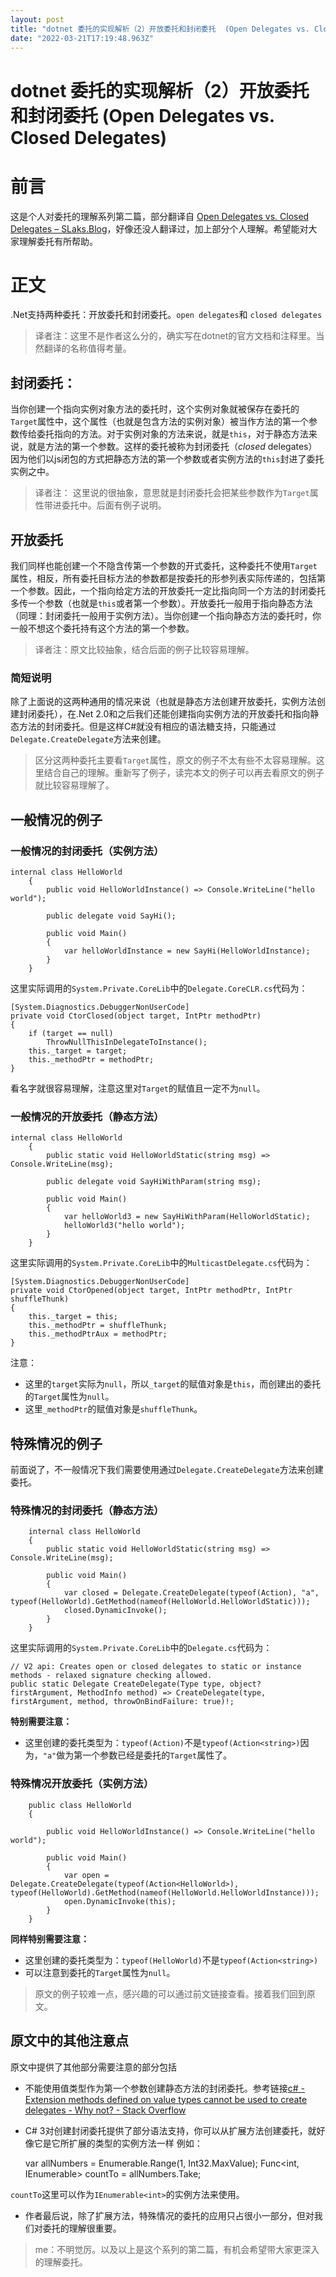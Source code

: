 ```yaml
---
layout: post
title: "dotnet 委托的实现解析（2）开放委托和封闭委托  (Open Delegates vs. Closed Delegates)"
date: "2022-03-21T17:19:48.963Z"
---
```

dotnet 委托的实现解析（2）开放委托和封闭委托 (Open Delegates vs. Closed Delegates)
================================================================

前言
==

这是个人对委托的理解系列第二篇，部分翻译自 [Open Delegates vs. Closed Delegates – SLaks.Blog](https://blog.slaks.net/2011/06/open-delegates-vs-closed-delegates.html)，好像还没人翻译过，加上部分个人理解。希望能对大家理解委托有所帮助。

正文
==

.Net支持两种委托：开放委托和封闭委托。`open delegates`和 `closed delegates`

> 译者注：这里不是作者这么分的，确实写在dotnet的官方文档和注释里。当然翻译的名称值得考量。

封闭委托：
-----

当你创建一个指向实例对象方法的委托时，这个实例对象就被保存在委托的`Target`属性中，这个属性（也就是包含方法的实例对象）被当作方法的第一个参数传给委托指向的方法。对于实例对象的方法来说，就是`this`，对于静态方法来说，就是方法的第一个参数。这样的委托被称为封闭委托（_closed_ delegates）因为他们以js闭包的方式把静态方法的第一个参数或者实例方法的`this`封进了委托实例之中。

> 译者注： 这里说的很抽象，意思就是封闭委托会把某些参数作为`Target`属性带进委托中。后面有例子说明。

开放委托
----

我们同样也能创建一个不隐含传第一个参数的开式委托，这种委托不使用`Target`属性，相反，所有委托目标方法的参数都是按委托的形参列表实际传递的，包括第一个参数。因此，一个指向给定方法的开放委托一定比指向同一个方法的封闭委托多传一个参数（也就是`this`或者第一个参数）。开放委托一般用于指向静态方法（同理：封闭委托一般用于实例方法）。当你创建一个指向静态方法的委托时，你一般不想这个委托持有这个方法的第一个参数。

> 译者注：原文比较抽象，结合后面的例子比较容易理解。

### 简短说明

除了上面说的这两种通用的情况来说（也就是静态方法创建开放委托，实例方法创建封闭委托），在.Net 2.0和之后我们还能创建指向实例方法的开放委托和指向静态方法的封闭委托。但是这样C#就没有相应的语法糖支持，只能通过`Delegate.CreateDelegate`方法来创建。

> 区分这两种委托主要看`Target`属性，原文的例子不太有些不太容易理解。这里结合自己的理解。重新写了例子，读完本文的例子可以再去看原文的例子就比较容易理解了。

一般情况的例子
-------

### 一般情况的封闭委托（实例方法）

    
    internal class HelloWorld
        {
            public void HelloWorldInstance() => Console.WriteLine("hello world");
    
            public delegate void SayHi();
    
            public void Main()
            {
                var helloWorldInstance = new SayHi(HelloWorldInstance);
            }
        }
    

这里实际调用的`System.Private.CoreLib`中的`Delegate.CoreCLR.cs`代码为：

    
    [System.Diagnostics.DebuggerNonUserCode]
    private void CtorClosed(object target, IntPtr methodPtr)
    {
        if (target == null)
            ThrowNullThisInDelegateToInstance();
        this._target = target;
        this._methodPtr = methodPtr;
    }
    

看名字就很容易理解，注意这里对`Target`的赋值且一定不为`null`。

### 一般情况的开放委托（静态方法）

    
    internal class HelloWorld
        {
            public static void HelloWorldStatic(string msg) => Console.WriteLine(msg);
    
            public delegate void SayHiWithParam(string msg);
    
            public void Main()
            {
                var helloWorld3 = new SayHiWithParam(HelloWorldStatic);
                helloWorld3("hello world");
            }
        }
    

这里实际调用的`System.Private.CoreLib`中的`MulticastDelegate.cs`代码为：

    [System.Diagnostics.DebuggerNonUserCode]
    private void CtorOpened(object target, IntPtr methodPtr, IntPtr shuffleThunk)
    {
        this._target = this;
        this._methodPtr = shuffleThunk;
        this._methodPtrAux = methodPtr;
    }
    

注意：

*   这里的`target`实际为`null`，所以`_target`的赋值对象是`this`，而创建出的委托的`Target`属性为`null`。
*   这里`_methodPtr`的赋值对象是`shuffleThunk`。

特殊情况的例子
-------

前面说了，不一般情况下我们需要使用通过`Delegate.CreateDelegate`方法来创建委托。

### 特殊情况的封闭委托（静态方法）

        internal class HelloWorld
        {
            public static void HelloWorldStatic(string msg) => Console.WriteLine(msg);
    
            public void Main()
            {
                var closed = Delegate.CreateDelegate(typeof(Action), "a", typeof(HelloWorld).GetMethod(nameof(HelloWorld.HelloWorldStatic)));
                closed.DynamicInvoke();
            }
        }
    

这里实际调用的`System.Private.CoreLib`中的`Delegate.cs`代码为：

    // V2 api: Creates open or closed delegates to static or instance methods - relaxed signature checking allowed.
    public static Delegate CreateDelegate(Type type, object? firstArgument, MethodInfo method) => CreateDelegate(type, firstArgument, method, throwOnBindFailure: true)!;
    

**特别需要注意：**

*   这里创建的委托类型为：`typeof(Action)`不是`typeof(Action<string>)`因为，`"a"`做为第一个参数已经是委托的`Target`属性了。

### 特殊情况开放委托（实例方法）

        public class HelloWorld
        {
    
            public void HelloWorldInstance() => Console.WriteLine("hello world");
    
            public void Main()
            {
                var open = Delegate.CreateDelegate(typeof(Action<HelloWorld>), typeof(HelloWorld).GetMethod(nameof(HelloWorld.HelloWorldInstance)));
                open.DynamicInvoke(this);
            }
        }
    

**同样特别需要注意：**

*   这里创建的委托类型为：`typeof(HelloWorld)`不是`typeof(Action<string>)`
*   可以注意到委托的`Target`属性为`null`。

> 原文的例子较难一点，感兴趣的可以通过前文链接查看。接着我们回到原文。

原文中的其他注意点
---------

原文中提供了其他部分需要注意的部分包括

*   不能使用值类型作为第一个参数创建静态方法的封闭委托。参考链接[c# - Extension methods defined on value types cannot be used to create delegates - Why not? - Stack Overflow](https://stackoverflow.com/questions/1016033/extension-methods-defined-on-value-types-cannot-be-used-to-create-delegates-wh)
*   C# 3对创建封闭委托提供了部分语法支持，你可以从扩展方法创建委托，就好像它是它所扩展的类型的实例方法一样 例如：

    var allNumbers = Enumerable.Range(1, Int32.MaxValue);
    Func<int, IEnumerable<int>> countTo = allNumbers.Take;
    

`countTo`这里可以作为`IEnumerable<int>`的实例方法来使用。

*   作者最后说，除了扩展方法，特殊情况的委托的应用只占很小一部分，但对我们对委托的理解很重要。

> me：不明觉厉。以及以上是这个系列的第二篇，有机会希望带大家更深入的理解委托。